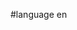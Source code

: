 #language en


<div style="overflow:auto;height:1px;">
[http://9nf-information.info/68017662/handbag-cat-dog-elvis-marilyn-wholesale.html handbag cat dog elvis marilyn wholesale]
[http://9nf-information.info/68017662/cat-outdoor.html cat outdoor]
[http://9nv-information.info/35316388/index.html cat care after spay]
[http://9nv-information.info/35316388/behaviour-pattern-food-not-cat-dog-pet.html behaviour pattern food not cat dog pet]
[http://9nw-information.info/30201044/index.html border cat initiative]
[http://9nw-information.info/30201044/kelly-link-short-story-cat.html kelly link short story cat]
[http://9nx-information.info/01103318/index.html cat constipated]
[http://9nx-information.info/01103318/laperm-cat-breeders.html laperm cat breeders]
[http://9ny-information.info/36607123/index.html free cat theme quilt]
[http://9ny-information.info/36607123/how-to-posion-a-cat.html how to posion a cat]
[http://9ng-information.info/11378790/index.html catholic pastoral associate]
[http://9ng-information.info/11378790/catholic-bishop-allen.html catholic bishop allen]
[http://9nh-information.info/65365555/index.html catholic christmas coloring pages]
[http://9nh-information.info/65365555/catholic-house-cleaners-in-wichita-kansas.html catholic house cleaners in wichita, kansas]
[http://9ni-information.info/75099465/index.html catholic encyclopedia deism]
[http://9ni-information.info/75099465/catholic-church-schedule-for-chevreuse.html catholic church schedule for chevreuse]
[http://9nj-information.info/68236104/index.html trinity catholic high school in ocala, fl]
[http://9nj-information.info/68236104/catholic-confession.html catholic confession]
[http://9nk-information.info/33850182/index.html st. alban roe catholic church]
[http://9nk-information.info/33850182/maine-catholic-charismatic.html maine catholic charismatic]
[http://9nl-information.info/71331002/index.html is mel gibson catholic]
[http://9nl-information.info/71331002/sexual-abuse-in-the-roman-catholic-church.html sexual abuse in the roman catholic church]
[http://9nm-information.info/02435093/index.html richard dawkins and the catholic church]
[http://9no-information.info/97749748/index.html west sussex chess league]
[http://9no-information.info/97749748/instant-chess-play.html instant chess play]
[http://9no-information.info/97749748/amazon-chess.html amazon chess]
[http://9np-information.info/73192962/index.html ralph lauren chocolate brown palette suit]
[http://9np-information.info/73192962/how-do-i-liquefy-melted-chocolate.html how do i liquefy melted chocolate]
[http://9nq-information.info/13014855/index.html peanut butter chocolate cheese cake]
[http://9nq-information.info/13014855/chocolate-nut-clusters.html chocolate nut clusters]
[http://9nr-information.info/14329527/index.html books on chocolate]
[http://9nr-information.info/14329527/chocolate-passover-dessert.html chocolate passover dessert]
[http://9ns-information.info/09432093/index.html chocolate room and brooklyn]
[http://9ns-information.info/09432093/chocolate-madness-state-college-pennsylvania.html chocolate madness, state college, pennsylvania]
[http://9nt-information.info/28943843/index.html tamara's kitchen chocolate cake]
[http://9nt-information.info/28943843/mars-chocolate.html mars chocolate]
[http://9nu-information.info/02915168/index.html recipe chocolate lasagna]
[http://9na-information.info/49349336/index.html christian legal society]
[http://9na-information.info/49349336/cathedral-christian-school-and-birmingham-al.html cathedral christian school and birmingham al]
[http://9nb-information.info/51084435/index.html wheatland, christian store wy]
[http://9nb-information.info/51084435/clip-art-christian.html clip art christian]
[http://9nc-information.info/98237255/index.html christian dior purse]
[http://9nc-information.info/98237255/what-is-a-christian-science-practicioner.html what is a christian science practicioner]
[http://9nd-information.info/08570987/index.html eagle's nest christian fellowship san antonio]
[http://9nd-information.info/08570987/christian-radio-richmond.html christian radio richmond]
[http://9ne-information.info/96129949/index.html christian singles over 40]
[http://9ne-information.info/96129949/road-to-ammeus-christian-retreat-center.html road to ammeus christian retreat center]
[http://9nf-information.info/62421408/index.html family christian book store in canton michigan]
[http://9nf-information.info/62421408/westminster-christian-high-school-miami-florida.html westminster christian high-school, miami, florida]
[http://9ng-information.info/33262724/index.html mars hill christian church, grand rapids, mi]
[http://9ng-information.info/33262724/christian-radio-san-diego.html christian radio+san diego]
[http://9nh-information.info/50187820/index.html christian adult sites]
[http://9nh-information.info/50187820/christian-artis.html christian artis]
[http://9ni-information.info/57249694/index.html eagles wings christian church]
[http://9nv-information.info/41652037/index.html christian radio 106.9]
[http://9nv-information.info/41652037/was-the-original-father-christmas-christian.html was the original father christmas christian]
[http://9nw-information.info/92106675/index.html lyrics my place is with you christian]
[http://9nw-information.info/92106675/maryland-christian-voter-guides-state-primary.html maryland christian voter guides state primary]
[http://9nx-information.info/44091268/index.html christian saturn sales]
[http://9nx-information.info/44091268/jobs-at-christian-colleges-and-universities.html jobs at christian colleges and universities]
[http://9ny-information.info/79900369/index.html when was king christian x of denmark born]
[http://9ny-information.info/79900369/christian-entertainmnt-programs.html christian entertainmnt programs]
[http://9na-information.info/29982856/index.html tabor city real estate]
[http://9na-information.info/29982856/kansa-city-harras.html kansa city harras]
[http://9na-information.info/84590136/index.html fairfield johnson city, tn]
[http://9na-information.info/84590136/jlincoln-center-azz-in-new-york-city.html jlincoln center azz in new york city]
[http://9nb-information.info/19461865/index.html north american beverage ocean city nj]
[http://9nb-information.info/19461865/philadelphia-city-guide.html philadelphia city guide]
[http://9nb-information.info/06336407/index.html c.a.r.s. johnson city tn]
[http://9nb-information.info/06336407/lipa-city-news.html lipa city news]
[http://9nc-information.info/44064713/index.html rock city nottingham 0115]
[http://9nc-information.info/44064713/mackinaw-city-camping.html mackinaw city camping]
[http://9nc-information.info/62084231/index.html what was the capital city of the incas of peru?]
[http://9nc-information.info/62084231/official-tupelo-city-site.html official tupelo city site]
[http://9nd-information.info/83254442/index.html crunch fitness new york city]
[http://9nd-information.info/83254442/jersey-city-redelopment-authority.html jersey city redelopment authority]
[http://9nd-information.info/03595011/index.html going to kansas city chorhs]
[http://9nd-information.info/03595011/city-of-portsmouth-land-records.html city of portsmouth land records]
[http://9ne-information.info/61727336/index.html ocean city maryland camping]
[http://9ne-information.info/61727336/city-hall-plaza-boston-ma.html city hall plaza boston, ma]
[http://9ne-information.info/96661051/index.html kansas city mo apparatus picture]
[http://9ne-information.info/96661051/kitesurfing-salt-lake-city.html kitesurfing salt lake city]
[http://9nf-information.info/30475200/index.html ellwood city youth soccer]
[http://9nf-information.info/30475200/city-tire-company.html city tire company]
[http://9nf-information.info/57070035/index.html salt lake city utah drug busts 2006 avila family]
[http://9nf-information.info/57070035/the-city-hill-charter-school.html the city hill charter school]
[http://9ng-information.info/27812801/index.html marine city assessor]
[http://9ng-information.info/27812801/city-of-woodinville-job-opening.html city of woodinville job opening]
[http://9ng-information.info/43879568/index.html emerald city window repair]
[http://9ng-information.info/43879568/city-ofphiladelphia-school-district.html city ofphiladelphia school district]
[http://9ng-information.info/43879568/travel-search-engine-city-search-travel-ljubliana.html travel search engine city search travel ljubliana]
[http://9nh-information.info/09801490/index.html pony express costumes sinister in the city]
[http://9nh-information.info/09801490/panama-city-panama-universities.html panama city panama universities]
[http://9ni-information.info/67623722/index.html sex and the city quotes, hubble]
[http://9ni-information.info/67623722/where-is-wenzhou-city.html where is wenzhou city]
[http://9nj-information.info/77479900/index.html motion city soundtrack murchindice]
[http://9nj-information.info/77479900/dinkelsbuehl-city-map.html dinkelsbuehl city map]
[http://9nk-information.info/79779185/index.html atlantic city twisted sisters house of blues]
[http://9nk-information.info/79779185/party-city-official-website.html party city official website]
[http://9nl-information.info/44260832/index.html forecast for belize city belize]
[http://9nl-information.info/44260832/craigs-list-new-york-city.html craigs list new york city]
[http://9nl-information.info/23955189/index.html los angeles city buses]
[http://9nl-information.info/23955189/ocean-city-md-businesses-for-sale.html ocean city, md businesses for sale]
[http://9nm-information.info/53904703/index.html baltimore events city sand artscape]
[http://9nm-information.info/53904703/mountain-city-reality-of-chattanooga.html mountain city reality of chattanooga]
[http://9nm-information.info/61340508/index.html new york city resale consignment]
[http://9nm-information.info/61340508/norfolk-va-city-hall.html norfolk, va city hall]
[http://9nn-information.info/38221050/index.html mountain city, tn, auto dealers]
[http://9nn-information.info/38221050/second-largest-city-pannsylvania.html second largest city pannsylvania]
[http://9nn-information.info/43360994/index.html thomasville ga city of roses]
[http://9nn-information.info/43360994/harbor-city-services.html harbor city services]
[http://9no-information.info/69931360/index.html radisson philadelphia city avenue]
[http://9no-information.info/69931360/ray-s-beauty-supply-stores-new-york-city.html ray's beauty supply stores new york city]
[http://9no-information.info/60839347/index.html future city competition]
[http://9no-information.info/60839347/city-breaks-rome.html city breaks rome]
[http://9np-information.info/03482839/index.html chicago shock city]
[http://9np-information.info/03482839/hotels-in-imperial-city-ca.html hotels in imperial city ca]
[http://9np-information.info/12867806/index.html city of south haven]
[http://9np-information.info/12867806/iowa-city-community-theater.html iowa city community theater]
[http://9nq-information.info/74861096/index.html city of daphne jobs]
[http://9nq-information.info/74861096/nintendo-world-in-new-york-city.html nintendo world in new york city]
[http://9nq-information.info/93984124/index.html kristina kroboth and oklahoma city]
[http://9nq-information.info/93984124/getting-married-in-city-hall-new-york-city.html getting married in city hall new york city]
[http://9nr-information.info/14638903/index.html culinary classes in new york city]
[http://9nr-information.info/14638903/mexico-city-mexico.html mexico city, mexico]
[http://9nr-information.info/05842718/index.html pine city minnesota newpaper]
[http://9nr-information.info/05842718/primevera-city.html primevera city]
[http://9ns-information.info/87693442/index.html nude city boys]
[http://9ns-information.info/87693442/wind-canyon-estates-in-silver-city-new-mexico.html wind canyon estates in silver city new mexico]
[http://9ns-information.info/40729826/index.html map of nelson city bc]
[http://9ns-information.info/40729826/city-of-chanhassen-mn.html city of chanhassen mn]
[http://9nt-information.info/31560953/index.html the presas of atlantic city]
[http://9nt-information.info/31560953/indoor-city-asmument-park.html indoor city asmument park]
[http://9nt-information.info/84692651/index.html ocean city summer concerts]
[http://9nt-information.info/84692651/mia-s-in-ocean-city.html mia's in ocean city]
[http://9nu-information.info/94567706/index.html sun city south africa hotels]
[http://9nu-information.info/94567706/new-york-city-borad-of-elections.html new york city borad of elections]
[http://9nu-information.info/34105079/index.html sandnes city map]
[http://9nu-information.info/34105079/locations-of-curcuit-city-stores-in-new-york-state.html locations of curcuit city stores in new york state]
[http://9nv-information.info/84395717/index.html budget truck rental johnson city tn]
[http://9nv-information.info/84395717/city-attorney-marshall-mn.html city attorney marshall, mn]
[http://9nv-information.info/31767261/index.html in what countryis the city of vlaivostok]
[http://9nv-information.info/31767261/inner-city-photos.html inner city photos]
[http://9nw-information.info/89141428/index.html apartments in ellicott city md]
[http://9nw-information.info/89141428/vice-city-no-cd.html vice city no cd]
[http://9nw-information.info/44346350/index.html summer bellydance class in kansas city]
[http://9nw-information.info/44346350/renaissance-hotel-suites-atlantic-city.html renaissance hotel suites atlantic city]
[http://9nx-information.info/70451515/index.html napoleon city schhols]
[http://9nx-information.info/70451515/kansas-city-drum-company-drums.html kansas city drum company drums]
[http://9nx-information.info/56745078/index.html mountain city online]
</div>
